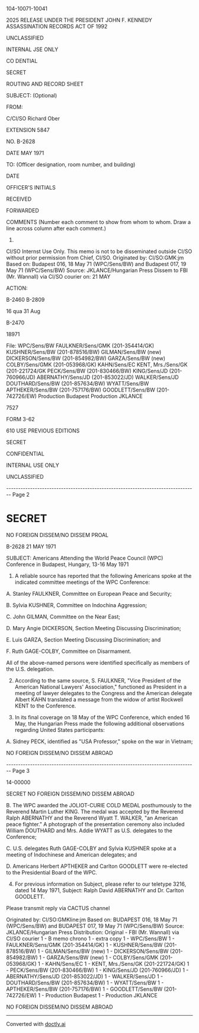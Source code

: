 104-10071-10041

2025 RELEASE UNDER THE PRESIDENT JOHN F. KENNEDY ASSASSINATION RECORDS ACT OF 1992

UNCLASSIFIED

INTERNAL
JSE ONLY

CO DENTIAL

SECRET

ROUTING AND RECORD SHEET

SUBJECT: (Optional)

FROM:

C/CI/SO Richard Ober

EXTENSION
5847

NO. B-2628

DATE MAY 1971

TO: (Officer designation, room number, and building)

DATE

OFFICER'S INITIALS

RECEIVED

FORWARDED

COMMENTS (Number each comment to show from whom to whom. Draw a line across column after each comment.)

1. 
CI/SO Internst Use Only.
This memo is not to be disseminated outside CI/SO without prior permission from Chief, CI/SO.
Originated by: CI/SO:GMK:jm
Based on: Budapest 016, 18 May 71 (WPC/Sens/BW) and Budapest 017, 19 May 71 (WPC/Sens/BW)
Source: JKLANCE/Hungarian Press
Dissem to FBI (Mr. Wannall) via CI/SO courier on: 21 MAY

ACTION:

B-2460 B-2809

16 qua 31 Aug

B-2470

18971

File:
WPC/Sens/BW
FAULKNER/Sens/GMK (201-354414/GK)
KUSHNER/Sens/BW (201-878516/BW)
GILMAN/Sens/BW (new)
DICKERSON/Sens/BW (201-854982/BW)
GARZA/Sens/BW (new)
COLBY/Sens/GMK (201-053968/GK)
KAHN/Sens/EC
KENT, Mrs./Sens/GK (201-221724/GK
PECK/Sens/BW (201-830466/BW)
KING/Sens/JD (201-760966/JD)
ABERNATHY/Sens/JD (201-853022/JD)
WALKER/Sens/JD
DOUTHARD/Sens/BW (201-857634/BW)
WYATT/Sens/BW
APTHEKER/Sens/BW (201-757176/BW)
GOODLETT/Sens/BW (201-742726/EW)
Production Budapest
Production JKLANCE

7527

FORM
3-62

610 USE PREVIOUS
EDITIONS

SECRET

CONFIDENTIAL

INTERNAL
USE ONLY

UNCLASSIFIED


-------------------------------------------------------------------------------- Page 2

# SECRET
NO FOREIGN DISSEM/NO DISSEM PROAL

B-2628
21 MAY 1971

SUBJECT: Americans Attending the World Peace Council (WPC) Conference in Budapest, Hungary, 13-16 May 1971

1. A reliable source has reported that the following Americans spoke at the indicated committee meetings of the WPC Conference:

A. Stanley FAULKNER, Committee on European Peace and Security;

B. Sylvia KUSHNER, Committee on Indochina Aggression;

C. John GILMAN, Committee on the Near East;

D. Mary Angie DICKERSON, Section Meeting Discussing Discrimination;

E. Luis GARZA, Section Meeting Discussing Discrimination; and

F. Ruth GAGE-COLBY, Committee on Disarmament.

All of the above-named persons were identified specifically as members of the U.S. delegation.

2. According to the same source, S. FAULKNER, "Vice President of the American National Lawyers' Association," functioned as President in a meeting of lawyer delegates to the Congress and the American delegate Albert KAHN translated a message from the widow of artist Rockwell KENT to the Conference.

3. In its final coverage on 18 May of the WPC Conference, which ended 16 May, the Hungarian Press made the following additional observations regarding United States participants:

A. Sidney PECK, identified as "USA Professor," spoke on the war in Vietnam;

NO FOREIGN DISSEM/NO DISSEM ABROAD


-------------------------------------------------------------------------------- Page 3

14-00000

SECRET
NO FOREIGN DISSEM/NO DISSEM ABROAD

B. The WPC awarded the JOLIOT-CURIE COLD MEDAL posthumously to the Reverend Martin Luther KING. The medal was accepted by the Reverend Ralph ABERNATHY and the Reverend Wyatt T. WALKER, "an American peace fighter." A photograph of the presentation ceremony also included William DOUTHARD and Mrs. Addie WYATT as U.S. delegates to the Conference;

C. U.S. delegates Ruth GAGE-COLBY and Sylvia KUSHNER spoke at a meeting of Indochinese and American delegates; and

D. Americans Herbert APTHEKER and Carlton GOODLETT were re-elected to the Presidential Board of the WPC.

4. For previous information on Subject, please refer to our teletype 3216, dated 14 May 1971, Subject: Ralph David ABERNATHY and Dr. Carlton GOODLETT.

Please transmit reply via CACTUS channel

Originated by: CI/SO:GMKline:jm
Based on: BUDAPEST 016, 18 May 71 (WPC/Sens/BW) and BUDAPEST 017, 19 May 71 (WPC/Sens/BW)
Source: JKLANCE/Hungarian Press
Distribution:
Original - FBI (Mr. Wannall) via CI/SO courier
1 - B memo chrono
1 - extra copy
1 - WPC/Sens/BW
1 - FAULKNER/Sens/GMK (201-354414/GK)
1 - KUSHNER/Sens/BW (201-878516/BW)
1 - GILMAN/Sens/BW (new)
1 - DICKERSON/Sens/BW (201-854982/BW)
1 - GARZA/Sens/BW (new)
1 - COLBY/Sens/GMK (201-053968/GK)
1 - KAHN/Sens/EC
1 - KENT, Mrs./Sens/GK (201-221724/GK)
1 - PECK/Sens/BW (201-830466/BW)
1 - KING/Sens/JD (201-760966/JD)
1 - ABERNATHY/Sens/JD (201-853022/JD)
1 - WALKER/Sens/JD
1 - DOUTHARD/Sens/BW (201-857634/BW)
1 - WYATT/Sens/BW
1 - APTHEKER/Sens/BW (201-757176/BW)
1 - GOODLETT/Sens/BW (201-742726/EW)
1 - Production Budapest
1 - Production JKLANCE

NO FOREIGN DISSEM/NO DISSEM ABROAD


---
Converted with [doctly.ai](https://doctly.ai)